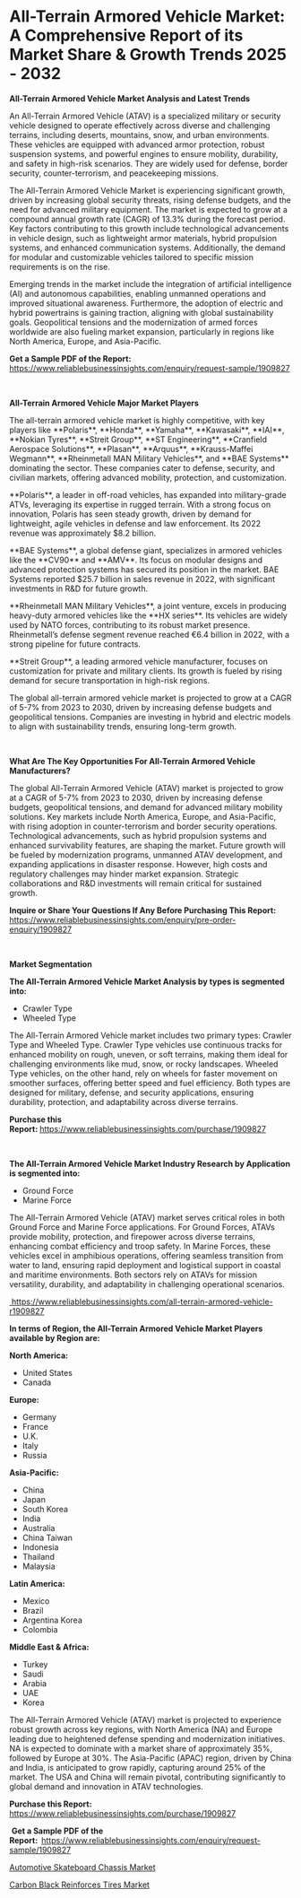 <p><h1>All-Terrain Armored Vehicle Market: A Comprehensive Report of its Market Share & Growth Trends 2025 - 2032</h1></p><p><strong>All-Terrain Armored Vehicle Market Analysis and Latest Trends</strong></p>
<p><p>An All-Terrain Armored Vehicle (ATAV) is a specialized military or security vehicle designed to operate effectively across diverse and challenging terrains, including deserts, mountains, snow, and urban environments. These vehicles are equipped with advanced armor protection, robust suspension systems, and powerful engines to ensure mobility, durability, and safety in high-risk scenarios. They are widely used for defense, border security, counter-terrorism, and peacekeeping missions.</p><p>The All-Terrain Armored Vehicle Market is experiencing significant growth, driven by increasing global security threats, rising defense budgets, and the need for advanced military equipment. The market is expected to grow at a compound annual growth rate (CAGR) of 13.3% during the forecast period. Key factors contributing to this growth include technological advancements in vehicle design, such as lightweight armor materials, hybrid propulsion systems, and enhanced communication systems. Additionally, the demand for modular and customizable vehicles tailored to specific mission requirements is on the rise.</p><p>Emerging trends in the market include the integration of artificial intelligence (AI) and autonomous capabilities, enabling unmanned operations and improved situational awareness. Furthermore, the adoption of electric and hybrid powertrains is gaining traction, aligning with global sustainability goals. Geopolitical tensions and the modernization of armed forces worldwide are also fueling market expansion, particularly in regions like North America, Europe, and Asia-Pacific.</p></p>
<p><strong>Get a Sample PDF of the Report:&nbsp;</strong> <a href="https://www.reliablebusinessinsights.com/enquiry/request-sample/1909827?utm_campaign=1847&utm_medium=2&utm_source=Github&utm_content=ia&utm_term=24012025&utm_id=all-terrain-armored-vehicle">https://www.reliablebusinessinsights.com/enquiry/request-sample/1909827</a></p>
<p>&nbsp;</p>
<p><strong>All-Terrain Armored Vehicle Major Market Players</strong></p>
<p><p>The all-terrain armored vehicle market is highly competitive, with key players like **Polaris**, **Honda**, **Yamaha**, **Kawasaki**, **IAI**, **Nokian Tyres**, **Streit Group**, **ST Engineering**, **Cranfield Aerospace Solutions**, **Plasan**, **Arquus**, **Krauss-Maffei Wegmann**, **Rheinmetall MAN Military Vehicles**, and **BAE Systems** dominating the sector. These companies cater to defense, security, and civilian markets, offering advanced mobility, protection, and customization.</p><p>**Polaris**, a leader in off-road vehicles, has expanded into military-grade ATVs, leveraging its expertise in rugged terrain. With a strong focus on innovation, Polaris has seen steady growth, driven by demand for lightweight, agile vehicles in defense and law enforcement. Its 2022 revenue was approximately $8.2 billion.</p><p>**BAE Systems**, a global defense giant, specializes in armored vehicles like the **CV90** and **AMV**. Its focus on modular designs and advanced protection systems has secured its position in the market. BAE Systems reported $25.7 billion in sales revenue in 2022, with significant investments in R&D for future growth.</p><p>**Rheinmetall MAN Military Vehicles**, a joint venture, excels in producing heavy-duty armored vehicles like the **HX series**. Its vehicles are widely used by NATO forces, contributing to its robust market presence. Rheinmetall’s defense segment revenue reached €6.4 billion in 2022, with a strong pipeline for future contracts.</p><p>**Streit Group**, a leading armored vehicle manufacturer, focuses on customization for private and military clients. Its growth is fueled by rising demand for secure transportation in high-risk regions.</p><p>The global all-terrain armored vehicle market is projected to grow at a CAGR of 5-7% from 2023 to 2030, driven by increasing defense budgets and geopolitical tensions. Companies are investing in hybrid and electric models to align with sustainability trends, ensuring long-term growth.</p></p>
<p>&nbsp;</p>
<p><strong>What Are The Key Opportunities For All-Terrain Armored Vehicle Manufacturers?</strong></p>
<p><p>The global All-Terrain Armored Vehicle (ATAV) market is projected to grow at a CAGR of 5-7% from 2023 to 2030, driven by increasing defense budgets, geopolitical tensions, and demand for advanced military mobility solutions. Key markets include North America, Europe, and Asia-Pacific, with rising adoption in counter-terrorism and border security operations. Technological advancements, such as hybrid propulsion systems and enhanced survivability features, are shaping the market. Future growth will be fueled by modernization programs, unmanned ATAV development, and expanding applications in disaster response. However, high costs and regulatory challenges may hinder market expansion. Strategic collaborations and R&D investments will remain critical for sustained growth.</p></p>
<p><strong>Inquire or Share Your Questions If Any Before Purchasing This Report:</strong> <a href="https://www.reliablebusinessinsights.com/enquiry/pre-order-enquiry/1909827?utm_campaign=1847&utm_medium=2&utm_source=Github&utm_content=ia&utm_term=24012025&utm_id=all-terrain-armored-vehicle">https://www.reliablebusinessinsights.com/enquiry/pre-order-enquiry/1909827</a></p>
<p>&nbsp;</p>
<p><strong>Market Segmentation</strong></p>
<p><strong>The All-Terrain Armored Vehicle Market Analysis by types is segmented into:</strong></p>
<p><ul><li>Crawler Type</li><li>Wheeled Type</li></ul></p>
<p><p>The All-Terrain Armored Vehicle market includes two primary types: Crawler Type and Wheeled Type. Crawler Type vehicles use continuous tracks for enhanced mobility on rough, uneven, or soft terrains, making them ideal for challenging environments like mud, snow, or rocky landscapes. Wheeled Type vehicles, on the other hand, rely on wheels for faster movement on smoother surfaces, offering better speed and fuel efficiency. Both types are designed for military, defense, and security applications, ensuring durability, protection, and adaptability across diverse terrains.</p></p>
<p><strong>Purchase this Report:&nbsp;</strong><a href="https://www.reliablebusinessinsights.com/purchase/1909827?utm_campaign=1847&utm_medium=2&utm_source=Github&utm_content=ia&utm_term=24012025&utm_id=all-terrain-armored-vehicle">https://www.reliablebusinessinsights.com/purchase/1909827</a></p>
<p>&nbsp;</p>
<p><strong>The All-Terrain Armored Vehicle Market Industry Research by Application is segmented into:</strong></p>
<p><ul><li>Ground Force</li><li>Marine Force</li></ul></p>
<p><p>The All-Terrain Armored Vehicle (ATAV) market serves critical roles in both Ground Force and Marine Force applications. For Ground Forces, ATAVs provide mobility, protection, and firepower across diverse terrains, enhancing combat efficiency and troop safety. In Marine Forces, these vehicles excel in amphibious operations, offering seamless transition from water to land, ensuring rapid deployment and logistical support in coastal and maritime environments. Both sectors rely on ATAVs for mission versatility, durability, and adaptability in challenging operational scenarios.</p></p>
<p><a href="https://www.reliablebusinessinsights.com/all-terrain-armored-vehicle-r1909827?utm_campaign=1847&utm_medium=2&utm_source=Github&utm_content=ia&utm_term=24012025&utm_id=all-terrain-armored-vehicle">&nbsp;https://www.reliablebusinessinsights.com/all-terrain-armored-vehicle-r1909827</a></p>
<p><strong>In terms of Region, the All-Terrain Armored Vehicle Market Players available by Region are:</strong></p>
<p>
    <p> <strong> North America: </strong>
        <ul>
            <li>United States</li>
            <li>Canada</li>
        </ul>
        </p> 
    <p> <strong> Europe: </strong>
        <ul>
            <li>Germany</li>
            <li>France</li>
            <li>U.K.</li>
            <li>Italy</li>
            <li>Russia</li>
        </ul>
        </p> 
    <p> <strong> Asia-Pacific: </strong>
        <ul>
            <li>China</li>
            <li>Japan</li>
            <li>South Korea</li>
            <li>India</li>
            <li>Australia</li>
            <li>China Taiwan</li>
            <li>Indonesia</li>
            <li>Thailand</li>
            <li>Malaysia</li>
        </ul>
        </p> 
    <p> <strong> Latin America: </strong>
        <ul>
            <li>Mexico</li>
            <li>Brazil</li>
            <li>Argentina Korea</li>
            <li>Colombia</li>
        </ul>
        </p> 
    <p> <strong> Middle East & Africa: </strong>
        <ul>
            <li>Turkey</li>
            <li>Saudi</li>
            <li>Arabia</li>
            <li>UAE</li>
            <li>Korea</li>
        </ul>
    </p>
    </p>
<p><p>The All-Terrain Armored Vehicle (ATAV) market is projected to experience robust growth across key regions, with North America (NA) and Europe leading due to heightened defense spending and modernization initiatives. NA is expected to dominate with a market share of approximately 35%, followed by Europe at 30%. The Asia-Pacific (APAC) region, driven by China and India, is anticipated to grow rapidly, capturing around 25% of the market. The USA and China will remain pivotal, contributing significantly to global demand and innovation in ATAV technologies.</p></p>
<p><strong>Purchase this Report: </strong><a href="https://www.reliablebusinessinsights.com/purchase/1909827?utm_campaign=1847&utm_medium=2&utm_source=Github&utm_content=ia&utm_term=24012025&utm_id=all-terrain-armored-vehicle">https://www.reliablebusinessinsights.com/purchase/1909827</a></p>
<p>&nbsp;<strong>Get a Sample PDF of the Report:&nbsp;&nbsp;</strong><a href="https://www.reliablebusinessinsights.com/enquiry/request-sample/1909827?utm_campaign=1847&utm_medium=2&utm_source=Github&utm_content=ia&utm_term=24012025&utm_id=all-terrain-armored-vehicle">https://www.reliablebusinessinsights.com/enquiry/request-sample/1909827</a></p>
<p><strong></strong></p>
<p><p><a href="https://github.com/lessielawlis/Market-Research-Report-List-1/blob/main/automotive-skateboard-chassis-market.md?utm_campaign=1847&utm_medium=2&utm_source=Github&utm_content=ia&utm_term=24012025&utm_id=all-terrain-armored-vehicle">Automotive Skateboard Chassis Market</a></p><p><a href="https://github.com/tashiafun920/Market-Research-Report-List-1/blob/main/carbon-black-reinforces-tires-market.md?utm_campaign=1847&utm_medium=2&utm_source=Github&utm_content=ia&utm_term=24012025&utm_id=all-terrain-armored-vehicle">Carbon Black Reinforces Tires Market</a></p></p>